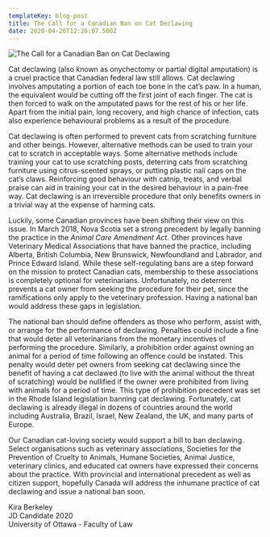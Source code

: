 ```yaml
---
templateKey: blog-post
title: The Call for a Canadian Ban on Cat Declawing
date: 2020-04-26T12:26:07.500Z
---
```

![](/img/blog-post-april-26.jpg "The Call for a Canadian Ban on Cat Declawing")

<!--StartFragment-->

Cat declawing (also known as onychectomy or partial digital amputation) is a cruel practice that Canadian federal law still allows. Cat declawing involves amputating a portion of each toe bone in the cat’s paw. In a human, the equivalent would be cutting off the first joint of each finger. The cat is then forced to walk on the amputated paws for the rest of his or her life. Apart from the initial pain, long recovery, and high chance of infection, cats also experience behavioural problems as a result of the procedure.

Cat declawing is often performed to prevent cats from scratching furniture and other beings. However, alternative methods can be used to train your cat to scratch in acceptable ways. Some alternative methods include training your cat to use scratching posts, deterring cats from scratching furniture using citrus-scented sprays, or putting plastic nail caps on the cat’s claws. Reinforcing good behaviour with catnip, treats, and verbal praise can aid in training your cat in the desired behaviour in a pain-free way. Cat declawing is an irreversible procedure that only benefits owners in a trivial way at the expense of harming cats.

Luckily, some Canadian provinces have been shifting their view on this issue. In March 2018, Nova Scotia set a strong precedent by legally banning the practice in the *Animal Care Amendment Act.* Other provinces have Veterinary Medical Associations that have banned the practice, including Alberta, British Columbia, New Brunswick, Newfoundland and Labrador, and Prince Edward Island. While these self-regulating bans are a step forward on the mission to protect Canadian cats, membership to these associations is completely optional for veterinarians. Unfortunately, no deterrent prevents a cat owner from seeking the procedure for their pet, since the ramifications only apply to the veterinary profession. Having a national ban would address these gaps in legislation.

The national ban should define offenders as those who perform, assist with, or arrange for the performance of declawing. Penalties could include a fine that would deter all veterinarians from the monetary incentives of performing the procedure. Similarly, a prohibition order against owning an animal for a period of time following an offence could be instated. This penalty would deter pet owners from seeking cat declawing since the benefit of having a cat declawed (to live with the animal without the threat of scratching) would be nullified if the owner were prohibited from living with animals for a period of time. This type of prohibition precedent was set in the Rhode Island legislation banning cat declawing. Fortunately, cat declawing is already illegal in dozens of countries around the world including Australia, Brazil, Israel, New Zealand, the UK, and many parts of Europe.

Our Canadian cat-loving society would support a bill to ban declawing. Select organisations such as veterinary associations, Societies for the Prevention of Cruelty to Animals, Humane Societies, Animal Justice, veterinary clinics, and educated cat owners have expressed their concerns about the practice. With provincial and international precedent as well as citizen support, hopefully Canada will address the inhumane practice of cat declawing and issue a national ban soon.

Kira Berkeley\
JD Candidate 2020\
University of Ottawa - Faculty of Law

<!--EndFragment-->
